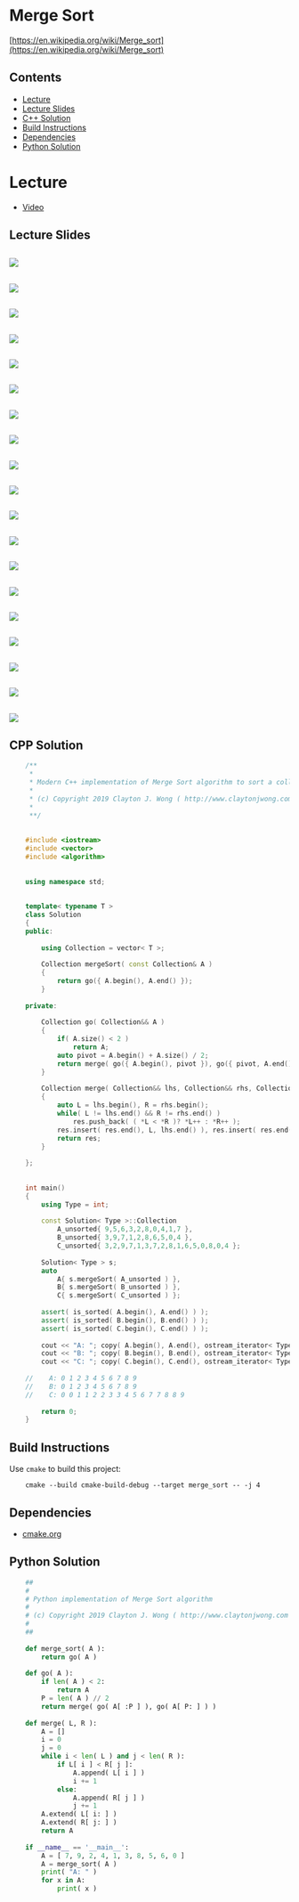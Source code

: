 # Merge Sort
[https://en.wikipedia.org/wiki/Merge_sort](https://en.wikipedia.org/wiki/Merge_sort)

## Contents
* [Lecture](#lecture)
* [Lecture Slides](#lecture-slides)
* [C++ Solution](#cpp-solution)
* [Build Instructions](#build-instructions)
* [Dependencies](#dependencies)
* [Python Solution](#python-solution)

# Lecture
* [Video](https://www.coursera.org/lecture/algorithms-divide-conquer/merge-sort-motivation-and-example-4vzQr)

## Lecture Slides
![](documentation/merge_01.png)
---
![](documentation/merge_02.png)
---
![](documentation/merge_03.png)
---
![](documentation/merge_04.png)
---
![](documentation/merge_05.png)
---
![](documentation/merge_07.png)
---
![](documentation/merge_08.png)
---
![](documentation/merge_09.png)
---
![](documentation/merge_10.png)
---
![](documentation/merge_11.png)
---
![](documentation/merge_12.png)
---
![](documentation/merge_13.png)
---
![](documentation/merge_14.png)
---
![](documentation/merge_15.png)
---
![](documentation/merge_16.png)
---
![](documentation/merge_17.png)
---
![](documentation/merge_18.png)
---
![](documentation/merge_19.png)
---
![](documentation/merge_20.png)
---

## CPP Solution
```cpp
    /**
     *
     * Modern C++ implementation of Merge Sort algorithm to sort a collection
     *
     * (c) Copyright 2019 Clayton J. Wong ( http://www.claytonjwong.com )
     *
     **/
    
    
    #include <iostream>
    #include <vector>
    #include <algorithm>
    
    
    using namespace std;
    
    
    template< typename T >
    class Solution
    {
    public:
    
        using Collection = vector< T >;
    
        Collection mergeSort( const Collection& A )
        {
            return go({ A.begin(), A.end() });
        }
    
    private:
    
        Collection go( Collection&& A )
        {
            if( A.size() < 2 )
                return A;
            auto pivot = A.begin() + A.size() / 2;
            return merge( go({ A.begin(), pivot }), go({ pivot, A.end() }) );
        }
    
        Collection merge( Collection&& lhs, Collection&& rhs, Collection res={} ) // merge (res)ult
        {
            auto L = lhs.begin(), R = rhs.begin();
            while( L != lhs.end() && R != rhs.end() )
                res.push_back( ( *L < *R )? *L++ : *R++ );
            res.insert( res.end(), L, lhs.end() ), res.insert( res.end(), R, rhs.end() ); // append left-overs ( if applicable )
            return res;
        }
    
    };
    
    
    int main()
    {
        using Type = int;
    
        const Solution< Type >::Collection
            A_unsorted{ 9,5,6,3,2,8,0,4,1,7 },
            B_unsorted{ 3,9,7,1,2,8,6,5,0,4 },
            C_unsorted{ 3,2,9,7,1,3,7,2,8,1,6,5,0,8,0,4 };
    
        Solution< Type > s;
        auto
            A{ s.mergeSort( A_unsorted ) },
            B{ s.mergeSort( B_unsorted ) },
            C{ s.mergeSort( C_unsorted ) };
    
        assert( is_sorted( A.begin(), A.end() ) );
        assert( is_sorted( B.begin(), B.end() ) );
        assert( is_sorted( C.begin(), C.end() ) );
    
        cout << "A: "; copy( A.begin(), A.end(), ostream_iterator< Type >( cout, " " ) ); cout << endl;
        cout << "B: "; copy( B.begin(), B.end(), ostream_iterator< Type >( cout, " " ) ); cout << endl;
        cout << "C: "; copy( C.begin(), C.end(), ostream_iterator< Type >( cout, " " ) ); cout << endl;
    
    //    A: 0 1 2 3 4 5 6 7 8 9
    //    B: 0 1 2 3 4 5 6 7 8 9
    //    C: 0 0 1 1 2 2 3 3 4 5 6 7 7 8 8 9
    
        return 0;
    }
```

## Build Instructions
Use ```cmake``` to build this project:

```
    cmake --build cmake-build-debug --target merge_sort -- -j 4
```

## Dependencies
* [cmake.org](https://cmake.org)

## Python Solution
```python
    ##
    #
    # Python implementation of Merge Sort algorithm
    # 
    # (c) Copyright 2019 Clayton J. Wong ( http://www.claytonjwong.com )
    #
    ##
    
    def merge_sort( A ):
        return go( A )
    
    def go( A ):
        if len( A ) < 2:
            return A
        P = len( A ) // 2
        return merge( go( A[ :P ] ), go( A[ P: ] ) )
    
    def merge( L, R ):
        A = []
        i = 0
        j = 0
        while i < len( L ) and j < len( R ):
            if L[ i ] < R[ j ]:
                A.append( L[ i ] )
                i += 1
            else:
                A.append( R[ j ] )
                j += 1
        A.extend( L[ i: ] )
        A.extend( R[ j: ] )
        return A
    
    if __name__ == '__main__':
        A = [ 7, 9, 2, 4, 1, 3, 8, 5, 6, 0 ]
        A = merge_sort( A )
        print( "A: " )
        for x in A:
            print( x )
```
